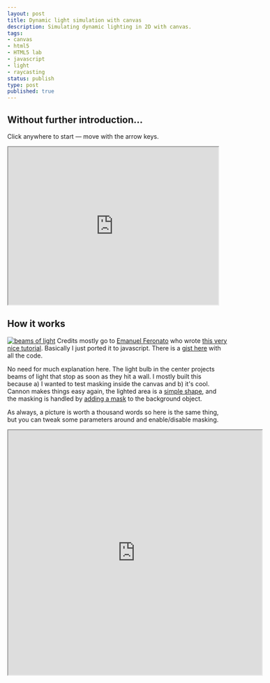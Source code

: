 ```yaml
---
layout: post
title: Dynamic light simulation with canvas
description: Simulating dynamic lighting in 2D with canvas.
tags:
- canvas
- html5
- HTML5 lab
- javascript
- light
- raycasting
status: publish
type: post
published: true
---
```

## Without further introduction…

Click anywhere to start — move with the arrow keys.

<iframe src="http://code.yannick-lohse.fr/raycasting/integrated.html" width="482" height="362"> </iframe>

## How it works

[![beams of light](http://yannick-lohse.fr/wp-content/uploads/2013/01/beqs.jpg)](http://yannick-lohse.fr/wp-content/uploads/2013/01/beqs.jpg)
Credits mostly go to [Emanuel Feronato](http://www.emanueleferonato.com/) who wrote [this very nice tutorial](http://www.emanueleferonato.com/2007/09/26/create-a-survival-horror-game-in-flash-tutorial-part-1/). Basically I just ported it to javascript. There is a [gist here](https://gist.github.com/4462395) with all the code.

No need for much explanation here. The light bulb in the center projects beams of light that stop as soon as they hit a wall. I mostly built this because a) I wanted to test masking inside the canvas and b) it's cool. Cannon makes things easy again, the lighted area is a [simple shape](https://github.com/y-lohse/Cannon/wiki/Cannon.Display.Shape), and the masking is handled by [adding a mask](https://github.com/y-lohse/Cannon/wiki/Cannon.DisplayObject#wiki-addMask) to the background object.

As always, a picture is worth a thousand words so here is the same thing, but you can tweak some parameters around and enable/disable masking.

<iframe src="http://code.yannick-lohse.fr/raycasting/raycasting.html" width="582" height="562"> </iframe>

